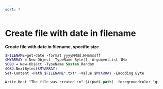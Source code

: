 ```yaml
---
sort: 7
---
```


# Create file with date in filename


**Create file with date in filename, specific size**

```scss
$FILENAME=get-date -format yyyyMMdd.HHmmssff
$MYARRAY = New-Object -TypeName Byte[] -ArgumentList 1Mb
$OBJ = New-Object -TypeName System.Random
$OBJ.NextBytes($MYARRAY)
Set-Content -Path $FILENAME".txt" -Value $MYARRAY -Encoding Byte

Write-Host "The file was created in" $((pwd).path) -foregroundcolor "green"

```
